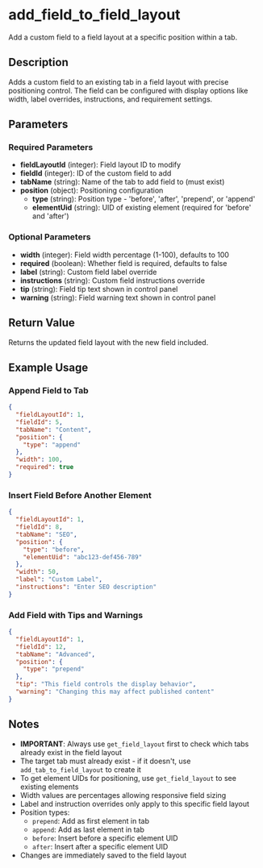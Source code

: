 # add_field_to_field_layout

Add a custom field to a field layout at a specific position within a tab.

## Description

Adds a custom field to an existing tab in a field layout with precise positioning control. The field can be configured with display options like width, label overrides, instructions, and requirement settings.

## Parameters

### Required Parameters

- **fieldLayoutId** (integer): Field layout ID to modify
- **fieldId** (integer): ID of the custom field to add
- **tabName** (string): Name of the tab to add field to (must exist)
- **position** (object): Positioning configuration
  - **type** (string): Position type - 'before', 'after', 'prepend', or 'append'
  - **elementUid** (string): UID of existing element (required for 'before' and 'after')

### Optional Parameters

- **width** (integer): Field width percentage (1-100), defaults to 100
- **required** (boolean): Whether field is required, defaults to false
- **label** (string): Custom field label override
- **instructions** (string): Custom field instructions override
- **tip** (string): Field tip text shown in control panel
- **warning** (string): Field warning text shown in control panel

## Return Value

Returns the updated field layout with the new field included.

## Example Usage

### Append Field to Tab

```json
{
  "fieldLayoutId": 1,
  "fieldId": 5,
  "tabName": "Content",
  "position": {
    "type": "append"
  },
  "width": 100,
  "required": true
}
```

### Insert Field Before Another Element

```json
{
  "fieldLayoutId": 1,
  "fieldId": 8,
  "tabName": "SEO",
  "position": {
    "type": "before",
    "elementUid": "abc123-def456-789"
  },
  "width": 50,
  "label": "Custom Label",
  "instructions": "Enter SEO description"
}
```

### Add Field with Tips and Warnings

```json
{
  "fieldLayoutId": 1,
  "fieldId": 12,
  "tabName": "Advanced",
  "position": {
    "type": "prepend"
  },
  "tip": "This field controls the display behavior",
  "warning": "Changing this may affect published content"
}
```

## Notes

- **IMPORTANT**: Always use `get_field_layout` first to check which tabs already exist in the field layout
- The target tab must already exist - if it doesn't, use `add_tab_to_field_layout` to create it
- To get element UIDs for positioning, use `get_field_layout` to see existing elements
- Width values are percentages allowing responsive field sizing
- Label and instruction overrides only apply to this specific field layout
- Position types:
  - `prepend`: Add as first element in tab
  - `append`: Add as last element in tab
  - `before`: Insert before a specific element UID
  - `after`: Insert after a specific element UID
- Changes are immediately saved to the field layout
